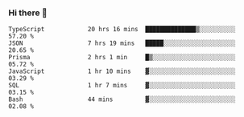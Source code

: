 ### Hi there 👋

<!--START_SECTION:waka-->

```text
TypeScript            20 hrs 16 mins  ██████████████▒░░░░░░░░░░   57.20 %
JSON                  7 hrs 19 mins   █████░░░░░░░░░░░░░░░░░░░░   20.65 %
Prisma                2 hrs 1 min     █▒░░░░░░░░░░░░░░░░░░░░░░░   05.72 %
JavaScript            1 hr 10 mins    ▓░░░░░░░░░░░░░░░░░░░░░░░░   03.29 %
SQL                   1 hr 7 mins     ▓░░░░░░░░░░░░░░░░░░░░░░░░   03.15 %
Bash                  44 mins         ▓░░░░░░░░░░░░░░░░░░░░░░░░   02.08 %
```

<!--END_SECTION:waka-->

<!--
**arlenxuzj/arlenxuzj** is a ✨ _special_ ✨ repository because its `README.md` (this file) appears on your GitHub profile.

Here are some ideas to get you started:

- 🔭 I’m currently working on ...
- 🌱 I’m currently learning ...
- 👯 I’m looking to collaborate on ...
- 🤔 I’m looking for help with ...
- 💬 Ask me about ...
- 📫 How to reach me: ...
- 😄 Pronouns: ...
- ⚡ Fun fact: ...
-->
